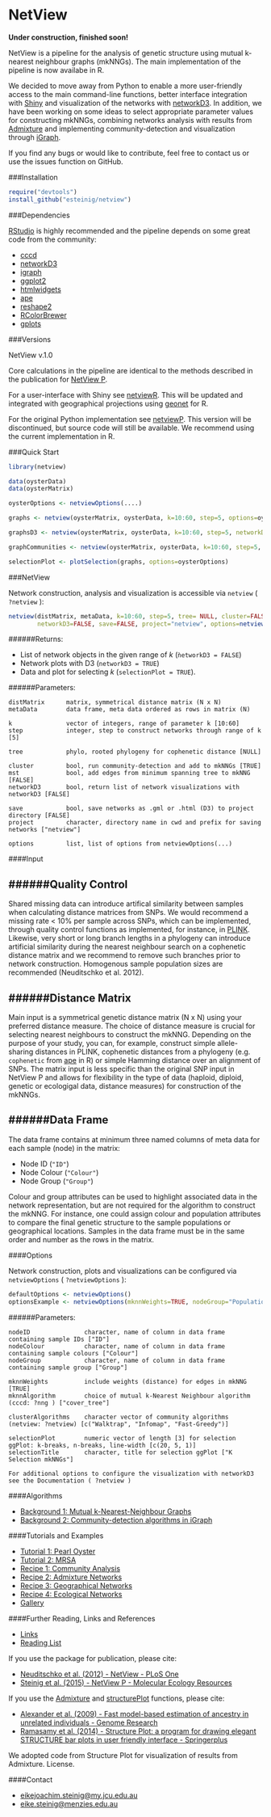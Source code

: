 # NetView

**Under construction, finished soon!**

NetView is a pipeline for the analysis of genetic structure using mutual k-nearest neighbour graphs (mkNNGs). The main implementation of the pipeline is now availabe in R. 

We decided to move away from Python to enable a more user-friendly access to the main command-line functions, better interface integration with [Shiny](http://shiny.rstudio.com/) and visualization of the networks with [networkD3](https://christophergandrud.github.io/networkD3/). In addition, we have been working on some ideas to select appropriate parameter values for constructing mkNNGs, combining networks analysis with results from [Admixture]() and implementing community-detection and visualization through [iGraph]().

If you find any bugs or would like to contribute, feel free to contact us or use the issues function on GitHub. 

###Installation

```r
require("devtools")
install_github("esteinig/netview")
```

###Dependencies

[RStudio]() is highly recommended and the pipeline depends on some great code from the community:

* [cccd]()
* [networkD3]()
* [igraph]()
* [ggplot2]()
* [htmlwidgets]()
* [ape]()
* [reshape2]()
* [RColorBrewer]()
* [gplots]()

###Versions

NetView v.1.0

Core calculations in the pipeline are identical to the methods described in the publication for [NetView P]().

For a user-interface with Shiny see [netviewR](https://github.com/esteinig/netviewR). This will be updated and integrated with geographical projections using [geonet]() for R.

For the original Python implementation see [netviewP](https://github.com/esteinig/netviewP). This version will be discontinued, but source code will still be available. We recommend using the current implementation in R.

###Quick Start

```r
library(netview)

data(oysterData)
data(oysterMatrix)

oysterOptions <- netviewOptions(....)

graphs <- netview(oysterMatrix, oysterData, k=10:60, step=5, options=oysterOptions)

graphsD3 <- netview(oysterMatrix, oysterData, k=10:60, step=5, networkD3=TRUE, options=oysterOptions)

graphCommunities <- netview(oysterMatrix, oysterData, k=10:60, step=5, cluster=TRUE, options=oysterOptions)

selectionPlot <- plotSelection(graphs, options=oysterOptions)
```

###NetView

Network construction, analysis and visualization is accessible via `netview` ( `?netview` ):

```r
netview(distMatrix, metaData, k=10:60, step=5, tree= NULL, cluster=FALSE, mst=FALSE, 
        networkD3=FALSE, save=FALSE, project="netview", options=netviewOptions())
```

######Returns:

* List of network objects in the given range of *k* (`ǹetworkD3 = FALSE`)
* Network plots with D3 (`networkD3 = TRUE`)
* Data and plot for selecting *k* (`selectionPlot = TRUE`).

######Parameters:

```
distMatrix      matrix, symmetrical distance matrix (N x N)
metaData        data frame, meta data ordered as rows in matrix (N)

k               vector of integers, range of parameter k [10:60]
step            integer, step to construct networks through range of k [5]

tree            phylo, rooted phylogeny for cophenetic distance [NULL]

cluster         bool, run community-detection and add to mkNNGs [TRUE]
mst             bool, add edges from minimum spanning tree to mkNNG [FALSE]
networkD3       bool, return list of network visualizations with networkD3 [FALSE]

save            bool, save networks as .gml or .html (D3) to project directory [FALSE]
project         character, directory name in cwd and prefix for saving networks ["netview"]

options         list, list of options from netviewOptions(...)

```

####Input

######Quality Control
---

Shared missing data can introduce artifical similarity between samples when calculating distance matrices from SNPs. We would recommend a missing rate < 10% per sample across SNPs, which can be implemented, through quality control functions as implemented, for instance, in [PLINK](). Likewise, very short or long branch lengths in a phylogeny can introduce artificial similarity during the nearest neighbour search on a cophenetic distance matrix and we recommend to remove such branches prior to network construction. Homogenous sample population sizes are recommended (Neuditschko et al. 2012).

######Distance Matrix
---

Main input is a symmetrical genetic distance matrix (N x N) using your preferred distance measure. The choice of distance measure is crucial for selecting nearest neighbours to construct the mkNNG. Depending on the purpose of your study, you can, for example, construct simple allele-sharing distances in PLINK, cophenetic distances from a phylogeny (e.g. `cophenetic` from [ape]() in R) or simple Hamming distance over an alignment of SNPs. The matrix input is less specific than the original SNP input in NetView P and allows for flexibility in the type of data (haploid, diploid, genetic or ecologigal data, distance measures) for construction of the mkNNGs.

######Data Frame
---

The data frame contains at minimum three named columns of meta data for each sample (node) in the matrix: 

* Node ID (`"ID"`)
* Node Colour (`"Colour"`)
* Node Group (`"Group"`)

Colour and group attributes can be used to highlight associated data in the network representation, but are not required for the algorithm to construct the mkNNG. For instance, one could assign colour and population attributes to compare the final genetic structure to the sample populations or geographical locations. Samples in the data frame must be in the same order and number as the rows in the matrix.

####Options

Network construction, plots and visualizations can be configured via `netviewOptions` ( `?netviewOptions` ):

```r
defaultOptions <- netviewOptions()
optionsExample <- netviewOptions(mknnWeights=TRUE, nodeGroup="Population")
```

######Parameters:

```
nodeID               character, name of column in data frame containing sample IDs ["ID"]
nodeColour           character, name of column in data frame containing sample colours ["Colour"]
nodeGroup            character, name of column in data frame containing sample group ["Group"]

mknnWeights          include weights (distance) for edges in mkNNG [TRUE]
mknnAlgorithm        choice of mutual k-Nearest Neighbour algorithm (cccd: ?nng ) ["cover_tree"]

clusterAlgorithms    character vector of community algorithms (netview: ?netview) [c("Walktrap", "Infomap", "Fast-Greedy")]

selectionPlot        numeric vector of length [3] for selection ggPlot: k-breaks, n-breaks, line-width [c(20, 5, 1)]
selectionTitle       character, title for selection ggPlot ["K Selection mkNNGs"]

For additional options to configure the visualization with networkD3 see the Documentation ( ?netview )
```

####Algorithms

* [Background 1: Mutual k-Nearest-Neighbour Graphs]()
* [Background 2: Community-detection algorithms in iGraph]()

####Tutorials and Examples

* [Tutorial 1: Pearl Oyster]()
* [Tutorial 2: MRSA]()
* [Recipe 1: Community Analysis]()
* [Recipe 2: Admixture Networks]()
* [Recipe 3: Geographical Networks]()
* [Recipe 4: Ecological Networks]()
* [Gallery]()

####Further Reading, Links and References

* [Links]()
* [Reading List]()

If you use the package for publication, please cite:

* [Neuditschko et al. (2012) - NetView - PLoS One](http://journals.plos.org/plosone/article?id=10.1371/journal.pone.0048375)
* [Steinig et al. (2015) - NetView P - Molecular Ecology Resources](http://onlinelibrary.wiley.com/doi/10.1111/1755-0998.12442/abstract)

If you use the [Admixture]() and [structurePlot]() functions, please cite:

* [Alexander et al. (2009) - Fast model-based estimation of ancestry in unrelated individuals - Genome Research](http://genome.cshlp.org/content/early/2009/07/31/gr.094052.109.abstract)
* [Ramasamy et al. (2014) - Structure Plot: a program for drawing elegant STRUCTURE bar plots in user friendly interface - Springerplus](http://www.springerplus.com/content/3/1/431)

We adopted code from Structure Plot for visualization of results from Admixture. License.

####Contact

* eikejoachim.steinig@my.jcu.edu.au
* eike.steinig@menzies.edu.au
